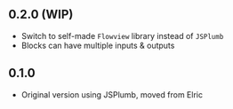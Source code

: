 ## 0.2.0 (WIP)

* Switch to self-made `Flowview` library instead of `JSPlumb`
* Blocks can have multiple inputs & outputs

## 0.1.0

* Original version using JSPlumb, moved from Elric